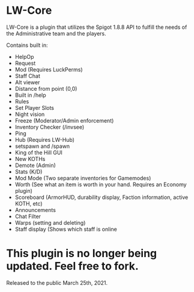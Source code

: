 # LW-Core
LW-Core is a plugin that utilizes the Spigot 1.8.8 API to fulfill the needs of the Administrative team and the players.

Contains built in:
- HelpOp
- Request
- Mod (Requires LuckPerms)
- Staff Chat
- Alt viewer
- Distance from point (0,0)
- Built in /help
- Rules
- Set Player Slots
- Night vision
- Freeze (Moderator/Admin enforcement)
- Inventory Checker (/invsee)
- Ping
- Hub (Requires LW-Hub)
- setspawn and /spawn
- King of the Hill GUI
- New KOTHs
- Demote (Admin)
- Stats (K/D)
- Mod Mode (Two separate inventories for Gamemodes)
- Worth (See what an item is worth in your hand. Requires an Economy plugin)
- Scoreboard (ArmorHUD, durability display, Faction information, active KOTH, etc)
- Announcements
- Chat Filter
- Warps (setting and deleting)
- Staff display (Shows which staff is online

# This plugin is no longer being updated. Feel free to fork.

Released to the public March 25th, 2021.
